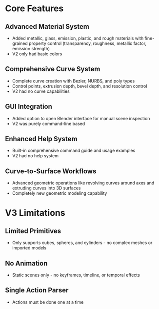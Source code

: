 # Core Features

## Advanced Material System
- Added metallic, glass, emission, plastic, and rough materials with fine-grained property control (transparency, roughness, metallic factor, emission strength)
- V2 only had basic colors

## Comprehensive Curve System
- Complete curve creation with Bezier, NURBS, and poly types
- Control points, extrusion depth, bevel depth, and resolution control
- V2 had no curve capabilities

## GUI Integration
- Added option to open Blender interface for manual scene inspection
- V2 was purely command-line based

## Enhanced Help System
- Built-in comprehensive command guide and usage examples
- V2 had no help system

## Curve-to-Surface Workflows
- Advanced geometric operations like revolving curves around axes and extruding curves into 3D surfaces
- Completely new geometric modeling capability

# V3 Limitations

## Limited Primitives
- Only supports cubes, spheres, and cylinders - no complex meshes or imported models

## No Animation
- Static scenes only - no keyframes, timeline, or temporal effects

## Single Action Parser
- Actions must be done one at a time